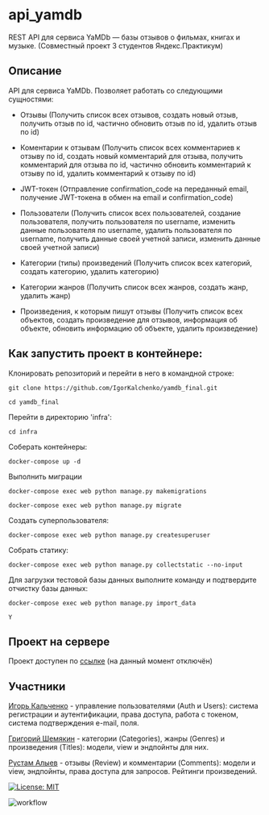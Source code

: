 # api_yamdb

REST API для сервиса YaMDb — базы отзывов о фильмах, книгах и музыке. (Совместный проект 3 студентов Яндекс.Практикум)

## Описание
API для сервиса YaMDb. Позволяет работать со следующими сущностями:

* Отзывы (Получить список всех отзывов, создать новый отзыв, получить отзыв по id, частично обновить отзыв по id, удалить отзыв по id)

* Коментарии к отзывам (Получить список всех комментариев к отзыву по id, создать новый комментарий для отзыва, получить комментарий для отзыва по id, частично обновить комментарий к отзыву по id, удалить комментарий к отзыву по id)

* JWT-токен (Отправление confirmation_code на переданный email, получение JWT-токена в обмен на email и confirmation_code)

* Пользователи (Получить список всех пользователей, создание пользователя, получить пользователя по username, изменить данные пользователя по username, удалить пользователя по username, получить данные своей учетной записи, изменить данные своей учетной записи)

* Категории (типы) произведений (Получить список всех категорий, создать категорию, удалить категорию)

* Категории жанров (Получить список всех жанров, создать жанр, удалить жанр)

* Произведения, к которым пишут отзывы (Получить список всех объектов, создать произведение для отзывов, информация об объекте, обновить информацию об объекте, удалить произведение)

## Как запустить проект в контейнере:

Клонировать репозиторий и перейти в него в командной строке:

```
git clone https://github.com/IgorKalchenko/yamdb_final.git
```

```
cd yamdb_final
```
Перейти в директорию 'infra':

```
cd infra
```

Соберать контейнеры:

```
docker-compose up -d
```

Выполнить миграции

```
docker-compose exec web python manage.py makemigrations
```
```
docker-compose exec web python manage.py migrate
```

Создать суперпользователя:

```
docker-compose exec web python manage.py createsuperuser
```

Собрать статику:

```
docker-compose exec web python manage.py collectstatic --no-input
```

Для загрузки тестовой базы данных выполните команду и подтвердите отчистку базы данных:

```
docker-compose exec web python manage.py import_data
```

```
Y
```

## Проект на сервере

Проект доступен по [ссылке](http://51.250.108.223/api/v1/) (на данный момент отключён)


## Участники
[Игорь Кальченко](https://github.com/IgorKalchenko) - управление пользователями (Auth и Users): система регистрации и аутентификации, права доступа, работа с токеном, система подтверждения e-mail, поля.

[Григорий Шемякин](https://github.com/GrigoryShem) - категории (Categories), жанры (Genres) и произведения (Titles): модели, view и эндпойнты для них.

[Рустам Алыев](https://github.com/lauman302) - отзывы (Review) и комментарии (Comments): модели и view, эндпойнты, права доступа для запросов. Рейтинги произведений.

[![License: MIT](https://img.shields.io/badge/License-MIT-yellow.svg)](https://opensource.org/licenses/MIT)

![workflow](https://github.com/IgorKalchenko/yamdb_final/actions/workflows/yamdb_workflow.yml/badge.svg)